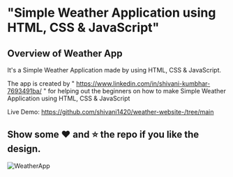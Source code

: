 # "Simple Weather Application using HTML, CSS &amp; JavaScript"

## Overview of Weather App

It's a  Simple Weather Application made by using HTML, CSS &amp; JavaScript.

The app is created by " https://www.linkedin.com/in/shivani-kumbhar-7693491ba/ " for helping out the beginners on how to make Simple Weather Application using HTML, CSS &amp; JavaScript

Live Demo:  https://github.com/shivani1420/weather-website-/tree/main

## Show some :heart: and :star: the repo if you like the design.

![WeatherApp](https://user-images.githubusercontent.com/42378118/99897986-fd02dc00-2cc3-11eb-9cac-f5b577bfef40.png)

